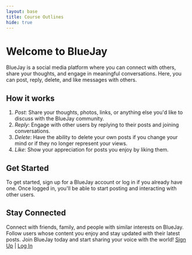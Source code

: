 ```yaml
---
layout: base
title: Course Outlines
hide: true
---
```


# Welcome to BlueJay
BlueJay is a social media platform where you can connect with others, share your thoughts, and engage in meaningful conversations. Here, you can post, reply, delete, and like messages with others.
## How it works
1. *Post*: Share your thoughts, photos, links, or anything else you'd like to discuss with the BlueJay community.
2. *Reply*: Engage with other users by replying to their posts and joining conversations.
3. *Delete*: Have the ability to delete your own posts if you change your mind or if they no longer represent your views.
4. *Like*: Show your appreciation for posts you enjoy by liking them.
## Get Started
To get started, sign up for a BlueJay account or log in if you already have one. Once logged in, you'll be able to start posting and interacting with other users.
## Stay Connected
Connect with friends, family, and people with similar interests on BlueJay. Follow users whose content you enjoy and stay updated with their latest posts.
Join BlueJay today and start sharing your voice with the world!
<a href="#" onclick="window.location.href = '{{site.baseurl}}/signup';">Sign Up</a> | <a href="#" onclick="window.location.href = '{{site.baseurl}}/login';">Log In</a>
